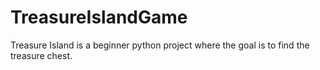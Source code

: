 # TreasureIslandGame
Treasure Island is a beginner python project where the goal is to find the treasure chest.
